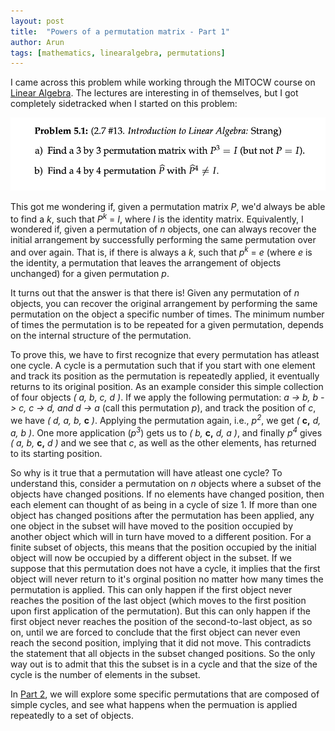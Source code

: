 ```yaml
---
layout: post
title:  "Powers of a permutation matrix - Part 1"
author: Arun
tags: [mathematics, linearalgebra, permutations]
---
```


I came across this problem while working through the MITOCW course on [Linear Algebra](https://ocw.mit.edu/courses/18-06sc-linear-algebra-fall-2011/pages/ax-b-and-the-four-subspaces/transposes-permutations-vector-spaces/). The lectures are interesting in of themselves, but I got completely sidetracked when I started on this problem:

![](/assets/images/post12/strang_problem.png)

This got me wondering if, given a permutation matrix *P*, we'd always be able to find a *k*, such that *P*<sup>*k*</sup> = *I*, where *I* is the identity matrix. Equivalently, I wondered if, given a permutation of *n* objects, one can always recover the initial arrangement by successfully performing the same permutation over and over again. That is, if there is always a *k*, such that *p*<sup>*k*</sup> = *e* (where *e* is the identity, a permutation that leaves the arrangement of objects unchanged) for a given permutation *p*.

It turns out that the answer is that there is! Given any permutation of *n* objects, you can recover the original arrangement by performing the same permutation on the object a specific number of times. The minimum number of times the permutation is to be repeated for a given permutation, depends on the internal structure of the permutation.

To prove this, we have to first recognize that every permutation has atleast one cycle. A cycle is a permutation such that if you start with one element and track its position  as the permutation is repeatedly applied, it eventually returns to its original position. As an example consider this simple collection of four objects *( a, b, c, d )*. If we apply the following permutation: *a -> b, b -> c, c -> d, and d -> a* (call this permutation *p*), and track the position of *c*, we have *( d, a, b,* **c** *)*. Applying the permutation again, i.e., *p*<sup>*2*</sup>, we get *(* **c,** *d, a, b )*. One more application (*p*<sup>*3*</sup>) gets us to *( b,* **c,** *d, a )*, and finally *p*<sup>*4*</sup> gives *( a, b,* **c,** *d )* and we see that *c*, as well as the other elements, has returned to its starting position. 

So why is it true that a permutation will have atleast one cycle? To understand this, consider a permutation on *n* objects where a subset of the objects have changed positions. If no elements have changed position, then each element can thought of as being in a cycle of size 1. If more than one object has changed positions after the permutation has been applied, any one object in the subset will have moved to the position occupied by another object which will in turn have moved to a different position. For a finite subset of objects, this means that the position occupied by the initial object will now be occupied by a different object in the subset. If we suppose that this permutation does not have a cycle, it implies that the first object will never return to it's orginal position no matter how many times the permutation is applied. This can only happen if the first object never reaches the position of the last object (which moves to the first position upon first application of the permutation). But this can only happen if the first object never reaches the position of the second-to-last object, as so on, until we are forced to conclude that the first object can never even reach the second position, implying that it did not move. This contradicts the statement that all objects in the subset changed positions. So the only way out is to admit that this the subset is in a cycle and that the size of the cycle is the number of elements in the subset.

In [Part 2](https://arunvijayshankar.github.io/archive/powers-of-permutation-matrices-pt2/), we will explore some specific permutations that are composed of simple cycles, and see what happens when the permuation is applied repeatedly to a set of objects.

